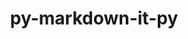 ---
title: "py-markdown-it-py"
layout: cache
categories: [package, develop-2024-06-09]
meta: {"versions": ["3.0.0"], "compilers": ["apple-clang@=15.0.0", "gcc@=11.4.0", "gcc@=7.5.0"], "oss": ["ubuntu18.04", "ubuntu22.04", "ventura"], "platforms": ["darwin", "linux"], "targets": ["aarch64", "x86_64_v3"], "stacks": ["ml-darwin-aarch64-mps", "ml-linux-x86_64-cpu", "ml-linux-x86_64-cuda", "radiuss", "root"], "num_specs": 3, "num_specs_by_stack": {"ml-linux-x86_64-cuda": 1, "ml-linux-x86_64-cpu": 1, "root": 3, "radiuss": 1, "ml-darwin-aarch64-mps": 1}}
spec_details: [{"hash": "wihaypz4jxjfqegbtnzbktldn4gy5qig", "compiler": "gcc@=11.4.0", "versions": ["3.0.0"], "os": "ubuntu22.04", "platform": "linux", "target": "x86_64_v3", "variants": ["build_system=python_pip", "~linkify"], "stacks": ["ml-linux-x86_64-cuda", "ml-linux-x86_64-cpu", "root"], "size": "-", "tarball": "https://binaries.spack.io/releases/develop-2024-06-09/build_cache/linux-ubuntu22.04-x86_64_v3/gcc-11.4.0/py-markdown-it-py-3.0.0/linux-ubuntu22.04-x86_64_v3-gcc-11.4.0-py-markdown-it-py-3.0.0-wihaypz4jxjfqegbtnzbktldn4gy5qig.spack"}, {"hash": "vcyax4cwc2vxf5ewjcopsl57pmfdktv7", "compiler": "gcc@=7.5.0", "versions": ["3.0.0"], "os": "ubuntu18.04", "platform": "linux", "target": "x86_64_v3", "variants": ["build_system=python_pip", "~linkify"], "stacks": ["root", "radiuss"], "size": "-", "tarball": "https://binaries.spack.io/releases/develop-2024-06-09/build_cache/linux-ubuntu18.04-x86_64_v3/gcc-7.5.0/py-markdown-it-py-3.0.0/linux-ubuntu18.04-x86_64_v3-gcc-7.5.0-py-markdown-it-py-3.0.0-vcyax4cwc2vxf5ewjcopsl57pmfdktv7.spack"}, {"hash": "zoaoobtxfxcf2fo7lanenq3ipoa6qatt", "compiler": "apple-clang@=15.0.0", "versions": ["3.0.0"], "os": "ventura", "platform": "darwin", "target": "aarch64", "variants": ["build_system=python_pip", "~linkify"], "stacks": ["ml-darwin-aarch64-mps", "root"], "size": "-", "tarball": "https://binaries.spack.io/releases/develop-2024-06-09/build_cache/darwin-ventura-aarch64/apple-clang-15.0.0/py-markdown-it-py-3.0.0/darwin-ventura-aarch64-apple-clang-15.0.0-py-markdown-it-py-3.0.0-zoaoobtxfxcf2fo7lanenq3ipoa6qatt.spack"}]
---
